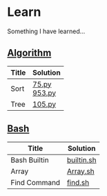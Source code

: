 # Learn
Something I have learned...

## [Algorithm](./algorithm/)
| Title | Solution |
| ----- | -------- |
| Sort  | [75.py](./algorithm/Sort/75.py)<br>[953.py](./algorithm/Sort/953.py)  |
| Tree  | [105.py](./algorithm/Sort/105.py)|

## [Bash](./bash/)
| Title      | Solution                      |
| -----      | --------                      | 
|Bash Builtin|[builtin.sh](./bash/builtin.sh)|
|Array       |[Array.sh](./bash/Array.sh)    |
|Find Command|[find.sh](./bash/find.sh)      |
